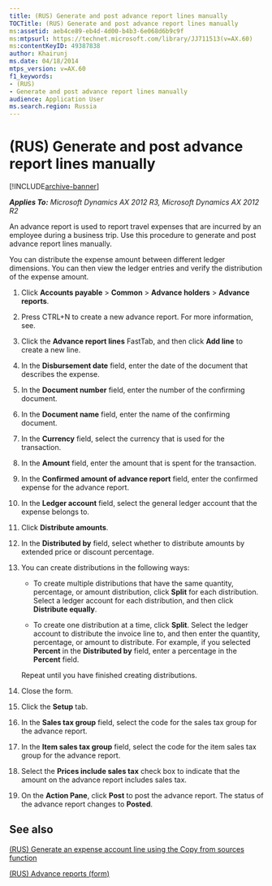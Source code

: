 ```yaml
---
title: (RUS) Generate and post advance report lines manually
TOCTitle: (RUS) Generate and post advance report lines manually
ms:assetid: aeb4ce89-eb4d-4d00-b4b3-6e068d6b9c9f
ms:mtpsurl: https://technet.microsoft.com/library/JJ711513(v=AX.60)
ms:contentKeyID: 49387838
author: Khairunj
ms.date: 04/18/2014
mtps_version: v=AX.60
f1_keywords:
- (RUS)
- Generate and post advance report lines manually
audience: Application User
ms.search.region: Russia
---
```


# (RUS) Generate and post advance report lines manually 


[!INCLUDE[archive-banner](includes/archive-banner.md)]


_**Applies To:** Microsoft Dynamics AX 2012 R3, Microsoft Dynamics AX 2012 R2_

An advance report is used to report travel expenses that are incurred by an employee during a business trip. Use this procedure to generate and post advance report lines manually.

You can distribute the expense amount between different ledger dimensions. You can then view the ledger entries and verify the distribution of the expense amount.

1.  Click **Accounts payable** \> **Common** \> **Advance holders** \> **Advance reports**.

2.  Press CTRL+N to create a new advance report. For more information, see.

3.  Click the **Advance report lines** FastTab, and then click **Add line** to create a new line.

4.  In the **Disbursement date** field, enter the date of the document that describes the expense.

5.  In the **Document number** field, enter the number of the confirming document.

6.  In the **Document name** field, enter the name of the confirming document.

7.  In the **Currency** field, select the currency that is used for the transaction.

8.  In the **Amount** field, enter the amount that is spent for the transaction.

9.  In the **Confirmed amount of advance report** field, enter the confirmed expense for the advance report.

10. In the **Ledger account** field, select the general ledger account that the expense belongs to.

11. Click **Distribute amounts**.

12. In the **Distributed by** field, select whether to distribute amounts by extended price or discount percentage.

13. You can create distributions in the following ways:
    
      - To create multiple distributions that have the same quantity, percentage, or amount distribution, click **Split** for each distribution. Select a ledger account for each distribution, and then click **Distribute equally**.
    
      - To create one distribution at a time, click **Split**. Select the ledger account to distribute the invoice line to, and then enter the quantity, percentage, or amount to distribute. For example, if you selected **Percent** in the **Distributed by** field, enter a percentage in the **Percent** field.
    
    Repeat until you have finished creating distributions.

14. Close the form.

15. Click the **Setup** tab.

16. In the **Sales tax group** field, select the code for the sales tax group for the advance report.

17. In the **Item sales tax group** field, select the code for the item sales tax group for the advance report.

18. Select the **Prices include sales tax** check box to indicate that the amount on the advance report includes sales tax.

19. On the **Action Pane**, click **Post** to post the advance report. The status of the advance report changes to **Posted**.

## See also

[(RUS) Generate an expense account line using the Copy from sources function](rus-generate-an-expense-account-line-using-the-copy-from-sources-function.md)

[(RUS) Advance reports (form)](https://technet.microsoft.com/library/jj733237\(v=ax.60\))

  


